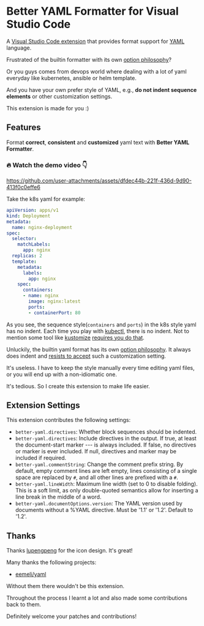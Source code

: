 # Better YAML Formatter for Visual Studio Code

A [Visual Studio Code extension](https://marketplace.visualstudio.com/items?itemName=kennylong.kubernetes-yaml-formatter) that provides format support for [YAML](https://yaml.org) language.

Frustrated of the builtin formatter with its own [option philosophy](https://prettier.io/docs/en/option-philosophy.html)?

Or you guys comes from devops world where dealing with a lot of yaml everyday like kubernetes, ansible or helm template.

And you have your own prefer style of YAML, e.g., **do not indent sequence elements** or other customization settings.

This extension is made for you :)

## Features

Format **correct**, **consistent** and **customized** yaml text with **Better YAML Formatter**.

### 🔥 Watch the demo video 👇

https://github.com/user-attachments/assets/dfdec44b-221f-436d-9d90-413f0c0effe6

Take the k8s yaml for example:

```yaml
apiVersion: apps/v1
kind: Deployment
metadata:
  name: nginx-deployment
spec:
  selector:
    matchLabels:
      app: nginx
  replicas: 2
  template:
    metadata:
      labels:
        app: nginx
    spec:
      containers:
      - name: nginx
        image: nginx:latest
        ports:
        - containerPort: 80
```

As you see, the sequence style(`containers` and `ports`) in the k8s style yaml has no indent. Each time you play with [kubectl](https://kubernetes.io/docs/reference/kubectl/), there is no indent. Not to mention some tool like [kustomize](https://github.com/kubernetes-sigs/kustomize) [requires you do that](https://github.com/kubernetes-sigs/kustomize/issues/3946).

Unluckily, the builtin yaml format has its own [option philosophy](https://prettier.io/docs/en/option-philosophy.html). It always does indent and [resists to accept](https://github.com/prettier/prettier/issues/12385) such a customization setting.

It's useless. I have to keep the style manually every time editing yaml files, or you will end up with a non-idiomatic one.

It's tedious. So I create this extension to make life easier.

## Extension Settings

This extension contributes the following settings:

* `better-yaml.directives`: Whether block sequences should be indented.
* `better-yaml.directives`: Include directives in the output. If true, at least the document-start marker --- is always included. If false, no directives or marker is ever included. If null, directives and marker may be included if required.
* `better-yaml.commentString`: Change the comment prefix string. By default, empty comment lines are left empty, lines consisting of a single space are replaced by `#`, and all other lines are prefixed with a `#`.
* `better-yaml.lineWidth`: Maximum line width (set to 0 to disable folding). This is a soft limit, as only double-quoted semantics allow for inserting a line break in the middle of a word.
* `better-yaml.documentOptions.version`: The YAML version used by documents without a %YAML directive. Must be '1.1' or '1.2'. Default to '1.2'.

## Thanks

Thanks [lupengpeng](https://github.com/iamlupeng1991) for the icon design. It's great!

Many thanks the following projects:

* [eemeli/yaml](https://github.com/eemeli/yaml)

Without them there wouldn't be this extension.

Throughout the process I learnt a lot and also made some contributions back to them.

Definitely welcome your patches and contributions!
